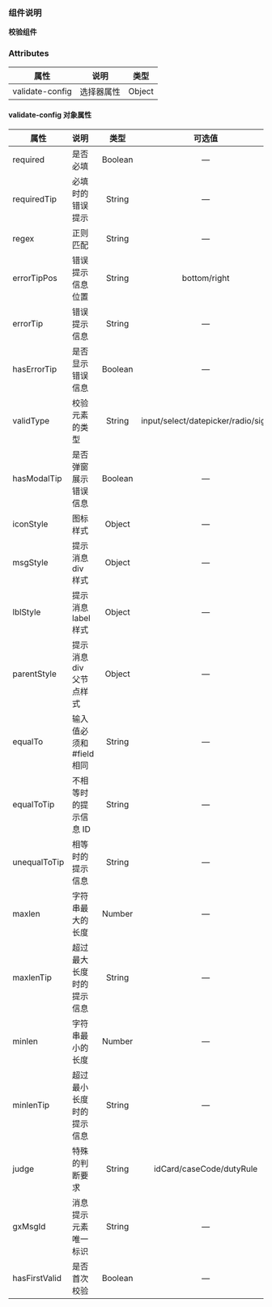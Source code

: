 ### 组件说明

**校验组件**

### Attributes

| 属性            | 说明       | 类型   |
| --------------- | ---------- | ------ |
| validate-config | 选择器属性 | Object |

#### validate-config 对象属性

| 属性          | 说明                     |  类型   |               可选值               |  默认值  |
| ------------- | :----------------------- | :-----: | :--------------------------------: | :------: |
| required      | 是否必填                 | Boolean |                 —                  |   true   |
| requiredTip   | 必填时的错误提示         | String  |                 —                  | 不能为空 |
| regex         | 正则匹配                 | String  |                 —                  |    —     |
| errorTipPos   | 错误提示信息位置         | String  |            bottom/right            |  bottom  |
| errorTip      | 错误提示信息             | String  |                 —                  |    —     |
| hasErrorTip   | 是否显示错误信息         | Boolean |                 —                  |   true   |
| validType     | 校验元素的类型           | String  | input/select/datepicker/radio/sign |  input   |
| hasModalTip   | 是否弹窗展示错误信息     | Boolean |                 —                  |  false   |
| iconStyle     | 图标样式                 | Object  |                 —                  |    —     |
| msgStyle      | 提示消息 div 样式        | Object  |                 —                  |    —     |
| lblStyle      | 提示消息 label 样式      | Object  |                 —                  |    —     |
| parentStyle   | 提示消息 div 父节点样式  | Object  |                 —                  |    —     |
| equalTo       | 输入值必须和 #field 相同 | String  |                 —                  |    —     |
| equalToTip    | 不相等时的提示信息 ID    | String  |                 —                  |    —     |
| unequalToTip  | 相等时的提示信息         | String  |                 —                  |    —     |
| maxlen        | 字符串最大的长度         | Number  |                 —                  |    —     |
| maxlenTip     | 超过最大长度时的提示信息 | String  |                 —                  |    —     |
| minlen        | 字符串最小的长度         | Number  |                 —                  |    —     |
| minlenTip     | 超过最小长度时的提示信息 | String  |                 —                  |    —     |
| judge         | 特殊的判断要求           | String  |      idCard/caseCode/dutyRule      |    —     |
| gxMsgId       | 消息提示元素唯一标识     | String  |                 —                  |    —     |
| hasFirstValid | 是否首次校验             | Boolean |                 —                  |   true   |
